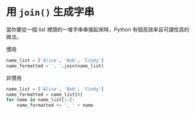 # 用 `join()` 生成字串

當你要從一個 list 裡頭的一堆字串串接起來時，Python 有個高效率且可讀性高的做法。

慣用

```python
name_list = ['Alice', 'Bob', 'Cindy']
name_formatted = ', '.join(name_list)
```

非慣用

```python
name_list = ['Alice', 'Bob', 'Cindy']
name_formatted = name_list[0]
for name in name_list[1:]:
    name_formatted += ', ' + name
```
